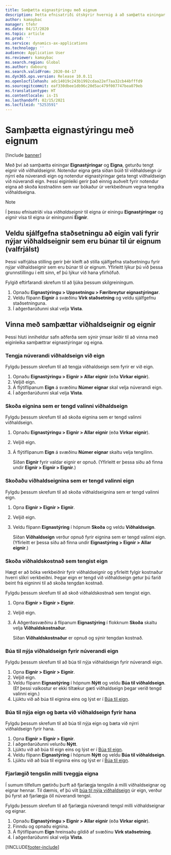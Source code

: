 ```yaml
---
title: Samþætta eignastýringu með eignum
description: Þetta efnisatriði útskýrir hvernig á að samþætta einingar eignastýringar og eigna til að tengja saman eignir og viðhaldseignir.
author: kamaybac
manager: tfehr
ms.date: 04/17/2020
ms.topic: article
ms.prod: ''
ms.service: dynamics-ax-applications
ms.technology: ''
audience: Application User
ms.reviewer: kamaybac
ms.search.region: Global
ms.author: dabourq
ms.search.validFrom: 2020-04-17
ms.dyn365.ops.version: Release 10.0.11
ms.openlocfilehash: adc14019c243b1992cdaa22ef7aa32cb44bfffd9
ms.sourcegitcommit: eaf330dbee1db96c20d5ac479f007747bea079eb
ms.translationtype: HT
ms.contentlocale: is-IS
ms.lasthandoff: 02/15/2021
ms.locfileid: "5253591"
---
```

# <a name="integrate-asset-management-with-fixed-assets"></a>Samþætta eignastýringu með eignum

[!include [banner](../../includes/banner.md)]

Með því að samþætta einingar **Eignastýringar** og **Eigna**, geturðu tengt eignir við viðhaldseignir. Notendur eigna geta síðan búið til viðhaldseign úr nýrri eða núverandi eign og notendur eignastýringar geta tengt viðhaldseign við núverandi eign. Þessi eiginleiki gerir það einnig auðvelt fyrir notendur eigna að skoða kostnaðinn sem var bókaður úr verkbeiðnum vegna tengdra viðhaldseigna.

> [!NOTE]
> Í þessu efnisatriði vísa *viðhaldseignir* til eigna úr einingu **Eignastýringar** og *eignir* vísa til eigna úr einingunni **Eignir**.

## <a name="set-a-default-location-for-new-maintenance-assets-that-are-created-from-fixed-assets-optional"></a>Veldu sjálfgefna staðsetningu að eigin vali fyrir nýjar viðhaldseignir sem eru búnar til úr eignum (valfrjálst)

Þessi valfrjálsa stilling gerir þér kleift að stilla sjálfgefna staðsetningu fyrir nýjar viðhaldseignir sem eru búnar til úr eignum. Yfirleitt lýkur þú við þessa grunnstillingu í eitt sinn, ef þú lýkur við hana yfirhöfuð.

Fylgið eftirfarandi skrefum til að ljúka þessum skilgreiningum.

1. Opnaðu **Eignastýringu \> Uppsetningu \> Færibreytur eignastýringar**.
1. Veldu flipann **Eignir** á svæðinu **Virk staðsetning** og veldu sjálfgefnu staðsetninguna.
1. Í aðgerðarúðunni skal velja **Vista**.

## <a name="work-with-integrated-maintenance-assets-and-fixed-assets"></a>Vinna með samþættar viðhaldseignir og eignir

Þessi hluti inniheldur safn aðferða sem sýnir ýmsar leiðir til að vinna með eiginleika samþættrar eignastýringar og eigna.

### <a name="associate-an-existing-maintenance-asset-with-a-fixed-asset"></a>Tengja núverandi viðhaldseign við eign

Fylgdu þessum skrefum til að tengja viðhaldseign sem fyrir er við eign.

1. Opnaðu **Eignastýringu \> Eignir \> Allar eignir** (eða **Virkar eignir**).
1. Veljið eign.
1. Á flýtiflipanum **Eign** á svæðinu **Númer eignar** skal velja núverandi eign.
1. Í aðgerðarúðunni skal velja **Vista**.

### <a name="view-the-fixed-asset-that-is-associated-with-a-selected-maintenance-asset"></a>Skoða eignina sem er tengd valinni viðhaldseign

Fylgdu þessum skrefum til að skoða eignina sem er tengd valinni viðhaldseign.

1. Opnaðu **Eignastýringu \> Eignir \> Allar eignir** (eða **Virkar eignir**).
1. Veljið eign.
1. Á flýtiflipanum **Eign** á svæðinu **Númer eignar** skaltu velja tengilinn.

    Síðan **Eignir** fyrir valdar eignir er opnuð. (Yfirleitt er þessa síðu að finna undir **Eignir \> Eignir \> Eignir**.)

### <a name="view-the-maintenance-asset-that-is-associated-with-a-selected-fixed-asset"></a>Skoðaðu viðhaldseignina sem er tengd valinni eign

Fylgdu þessum skrefum til að skoða viðhaldseignina sem er tengd valinni eign.

1. Opna **Eignir \> Eignir \> Eignir**.
1. Veljið eign.
1. Veldu flipann **Eignastýring** í hópnum **Skoða** og veldu **Viðhaldseign**.

    Síðan **Viðhaldseign** verður opnuð fyrir eignina sem er tengd valinni eign. (Yfirleitt er þessa síðu að finna undir **Eignastýring \> Eignir \> Allar eignir**.)

### <a name="view-maintenance-costs-that-are-associated-with-a-fixed-asset"></a>Skoða viðhaldskostnað sem tengist eign

Hægt er að bóka verkbeiðnir fyrir viðhaldseignir og yfirleitt fylgir kostnaður hverri slíkri verkbeiðni. Þegar eign er tengd við viðhaldseign getur þú farið beint frá eigninni til að skoða tengdan kostnað.

Fylgdu þessum skrefum til að skoð viðhaldskostnað sem tengist eign.

1. Opna **Eignir \> Eignir \> Eignir**.
1. Veljið eign.
1. Á Aðgerðasvæðinu á flipanum **Eignastýring** í flokknum **Skoða** skaltu velja **Viðhaldskostnaður**.

    Síðan **Viðhaldskostnaður** er opnuð og sýnir tengdan kostnað.

### <a name="create-a-new-maintenance-asset-for-an-existing-fixed-asset"></a><a name="new-maintenance-from-fixed"></a>Búa til nýja viðhaldseign fyrir núverandi eign

Fylgdu þessum skrefum til að búa til nýja viðhaldseign fyrir núverandi eign.

1. Opna **Eignir \> Eignir \> Eignir**.
1. Veljið eign.
1. Veldu flipann **Eignastýring** í hópnum **Nýtt** og veldu **Búa til viðhaldseign**. (Ef þessi valkostur er ekki tiltækur gæti viðhaldseign þegar verið tengd valinni eign.)
1. Ljúktu við að búa til eignina eins og lýst er í [Búa til eign](../objects/create-an-object.md).

### <a name="create-a-new-fixed-asset-and-add-a-new-maintenance-asset-for-it"></a>Búa til nýja eign og bæta við viðhaldseign fyrir hana

Fylgdu þessum skrefum til að búa til nýja eign og bæta við nýrri viðhaldseign fyrir hana.

1. Opna **Eignir \> Eignir \> Eignir**.
1. Í aðgerðarúðunni velurðu **Nýtt**.
1. Ljúktu við að búa til eign eins og lýst er í [Búa til eign](../../../finance/fixed-assets/tasks/create-fixed-asset.md).
1. Veldu flipann **Eignastýring** í hópnum **Nýtt** og veldu **Búa til viðhaldseign**.
1. Ljúktu við að búa til eignina eins og lýst er í [Búa til eign](../objects/create-an-object.md).

### <a name="remove-the-association-between-two-assets"></a>Fjarlægið tengslin milli tveggja eigna

Í sumum tilfellum gætirðu þurft að fjarlægja tengslin á milli viðhaldseignar og eignar hennar. Til dæmis, ef þú vilt [búa til nýja viðhaldseign](#new-maintenance-from-fixed) úr eign, verður þú fyrst að fjarlægja öll núverandi tengsl.

Fylgdu þessum skrefum til að fjarlægja núverandi tengsl milli viðhaldseignar og eignar.

1. Opnaðu **Eignastýringu \> Eignir \> Allar eignir** (eða **Virkar eignir**).
1. Finndu og opnaðu eignina.
1. Á flýtiflipanum **Eign** hreinsaðu gildið af svæðinu **Virk staðsetning**.
1. Í aðgerðarúðunni skal velja **Vista**.


[!INCLUDE[footer-include](../../../includes/footer-banner.md)]